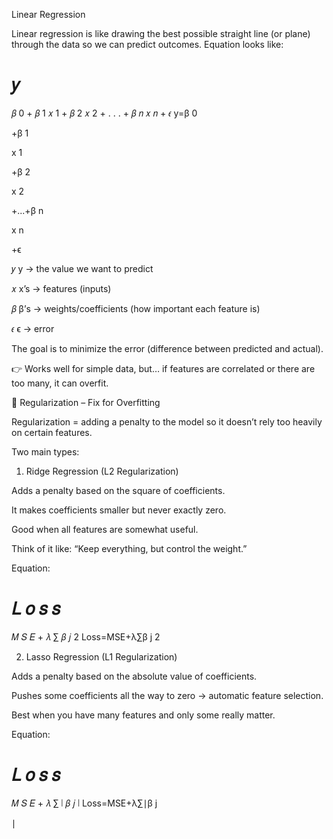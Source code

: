 Linear Regression

Linear regression is like drawing the best possible straight line (or plane) through the data so we can predict outcomes.
Equation looks like:

𝑦
=
𝛽
0
+
𝛽
1
𝑥
1
+
𝛽
2
𝑥
2
+
.
.
.
+
𝛽
𝑛
𝑥
𝑛
+
𝜖
y=β
0
	​

+β
1
	​

x
1
	​

+β
2
	​

x
2
	​

+...+β
n
	​

x
n
	​

+ϵ

𝑦
y → the value we want to predict

𝑥
x’s → features (inputs)

𝛽
β’s → weights/coefficients (how important each feature is)

𝜖
ϵ → error

The goal is to minimize the error (difference between predicted and actual).

👉 Works well for simple data, but… if features are correlated or there are too many, it can overfit.

🔹 Regularization – Fix for Overfitting

Regularization = adding a penalty to the model so it doesn’t rely too heavily on certain features.

Two main types:

1. Ridge Regression (L2 Regularization)

Adds a penalty based on the square of coefficients.

It makes coefficients smaller but never exactly zero.

Good when all features are somewhat useful.

Think of it like: “Keep everything, but control the weight.”

Equation:

𝐿
𝑜
𝑠
𝑠
=
𝑀
𝑆
𝐸
+
𝜆
∑
𝛽
𝑗
2
Loss=MSE+λ∑β
j
2
	​

2. Lasso Regression (L1 Regularization)

Adds a penalty based on the absolute value of coefficients.

Pushes some coefficients all the way to zero → automatic feature selection.

Best when you have many features and only some really matter.

Equation:

𝐿
𝑜
𝑠
𝑠
=
𝑀
𝑆
𝐸
+
𝜆
∑
∣
𝛽
𝑗
∣
Loss=MSE+λ∑∣β
j
	​

∣
